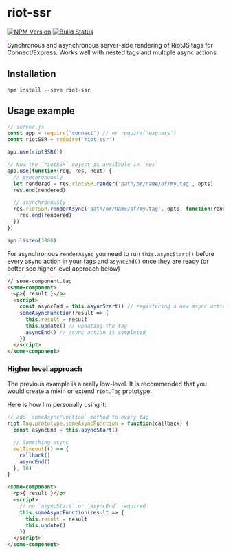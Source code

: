 # riot-ssr
[![NPM Version][npm-image]][npm-url]
[![Build Status][travis-image]][travis-url]

Synchronous and asynchronous server-side rendering of RiotJS tags for Connect/Express. Works well with nested tags and multiple async actions

## Installation

```
npm install --save riot-ssr
```

## Usage example

```js
// server.js
const app = require('connect') // or require('express')
const riotSSR = require('riot-ssr')

app.use(riotSSR())

// Now the `riotSSR` object is available in `res`
app.use(function(req, res, next) {
  // synchronously
  let rendered = res.riotSSR.render('path/or/name/of/my.tag', opts)
  res.end(rendered)

  // asynchronously
  res.riotSSR.renderAsync('path/or/name/of/my.tag', opts, function(rendered) {
    res.end(rendered)
  })
})

app.listen(3000)
```

For asynchronous `renderAsync` you need to run `this.asyncStart()` before every async action in your tags and `asyncEnd()` once they are ready (or better see higher level approach below)

```html
// some-component.tag
<some-component>
  <p>{ result }</p>
  <script>
    const asyncEnd = this.asyncStart() // registering a new async action and waiting until it's finished
    someAsyncFunction(result => {
      this.result = result
      this.update() // updating the tag
      asyncEnd() // async action is completed
    })
  </script>
</some-component>
```

### Higher level approach

The previous example is a really low-level. It is recommended that you would create a mixin or extend `riot.Tag` prototype.

Here is how I'm personally using it:

```js
// add `someAsyncFunction` method to every tag
riot.Tag.prototype.someAsyncFunction = function(callback) {
  const asyncEnd = this.asyncStart()

  // Something async
  setTimeout(() => {
    callback()
    asyncEnd()
  }, 10)
}
```

```html
<some-component>
  <p>{ result }</p>
  <script>
    // no `asyncStart` or `asyncEnd` required
    this.someAsyncFunction(result => {
      this.result = result
      this.update()
    })
  </script>
</some-component>
```

[npm-image]: https://img.shields.io/npm/v/riot-ssr.svg
[npm-url]: https://npmjs.org/package/riot-ssr
[travis-image]: https://img.shields.io/travis/ilearnio/riot-ssr/master.svg
[travis-url]: https://travis-ci.org/ilearnio/riot-ssr
